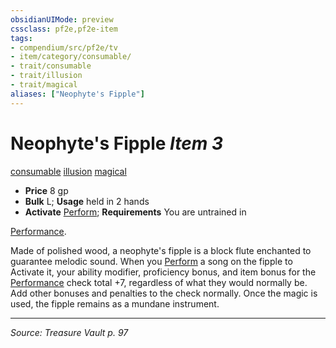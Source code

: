 ```yaml
---
obsidianUIMode: preview
cssclass: pf2e,pf2e-item
tags:
- compendium/src/pf2e/tv
- item/category/consumable/
- trait/consumable
- trait/illusion
- trait/magical
aliases: ["Neophyte's Fipple"]
---
```

# Neophyte's Fipple *Item 3*  
[consumable](consumable.md "Consumable Item Trait")  [illusion](illusion.md "Illusion School Trait")  [magical](magical.md "Magical Item Trait")  

- **Price** 8 gp
- **Bulk** L; **Usage** held in 2 hands
- **Activate** [Perform](perform.md); **Requirements** You are untrained in

[Performance](skills.md#Performance).

Made of polished wood, a neophyte's fipple is a block flute enchanted to guarantee melodic sound. When you [Perform](perform.md) a song on the fipple to Activate it, your ability modifier, proficiency bonus, and item bonus for the [Performance](skills.md#Performance) check total +7, regardless of what they would normally be. Add other bonuses and penalties to the check normally. Once the magic is used, the fipple remains as a mundane instrument.


---
*Source: Treasure Vault p. 97*